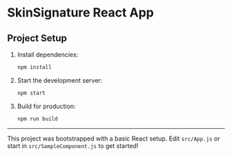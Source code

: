 # SkinSignature React App

## Project Setup

1. Install dependencies:
   ```bash
   npm install
   ```

2. Start the development server:
   ```bash
   npm start
   ```

3. Build for production:
   ```bash
   npm run build
   ```

---

This project was bootstrapped with a basic React setup. Edit `src/App.js` or start in `src/SampleComponent.js` to get started!